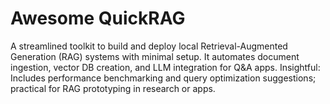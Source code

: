 # Awesome QuickRAG
A streamlined toolkit to build and deploy local Retrieval-Augmented Generation (RAG) systems with minimal setup. It automates document ingestion, vector DB creation, and LLM integration for Q&amp;A apps. Insightful: Includes performance benchmarking and query optimization suggestions; practical for RAG prototyping in research or apps.
